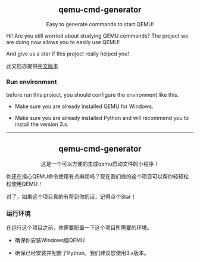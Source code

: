 <h2 align="center">qemu-cmd-generator</h2>
<center>Easy to generate commands to start QEMU!</center>

Hi! Are you still worried about studying QEMU commands? The project we are doing now allows you to easily use QEMU!

And give us a star if this project really helped you!

此文档亦提供[中文版本](#cn)

### Run environment

before run this project, you should configure the environment like this.

- Make sure you are already installed QEMU for Windows.

- Make sure you are already installed Python and will recommend you to install the version 3.x.

---

<div id="cn"></div>

<h2 align="center">qemu-cmd-generator</h2>
<center>这是一个可以方便的生成qemu启动文件的小程序！</center>

你还在担心QEMU命令使用有点麻烦吗？现在我们做的这个项目可以帮你轻轻松松使用QEMU！

对了，如果这个项目真的有帮到你的话，记得点个Star！

### 运行环境

在运行这个项目之前，你需要配置一下这个项目所需要的环境。

- 确保你安装Windows版QEMU

- 确保已经安装并配置了Python。我们建议您使用3.x版本。

